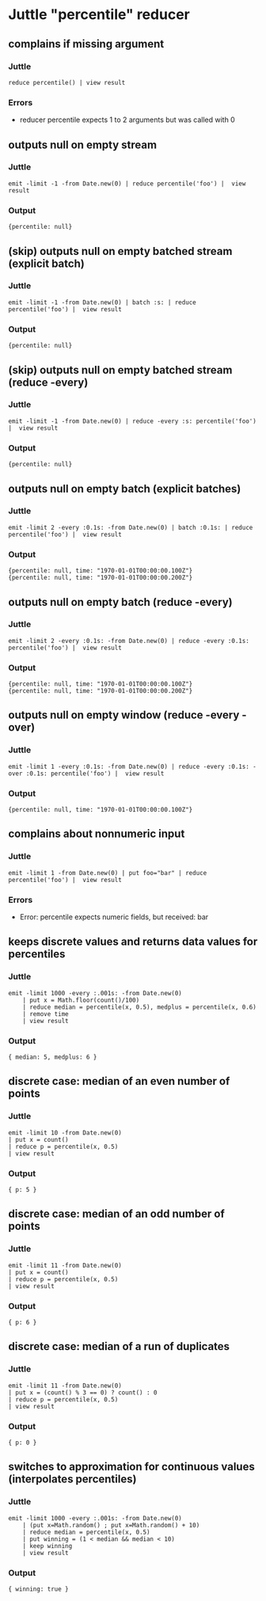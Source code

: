 Juttle "percentile" reducer
=====================

complains if missing argument
-----------------------------

### Juttle

    reduce percentile() | view result

### Errors

   * reducer percentile expects 1 to 2 arguments but was called with 0


outputs null on empty stream
----------------------------

### Juttle

    emit -limit -1 -from Date.new(0) | reduce percentile('foo') |  view result

### Output
    {percentile: null}


(skip) outputs null on empty batched stream (explicit batch)
------------------------------------------------------------

### Juttle

    emit -limit -1 -from Date.new(0) | batch :s: | reduce percentile('foo') |  view result

### Output
    {percentile: null}


(skip) outputs null on empty batched stream  (reduce -every)
------------------------------------------------------------

### Juttle

    emit -limit -1 -from Date.new(0) | reduce -every :s: percentile('foo') |  view result

### Output
    {percentile: null}


outputs null on empty batch (explicit batches)
----------------------------------------------

### Juttle

    emit -limit 2 -every :0.1s: -from Date.new(0) | batch :0.1s: | reduce percentile('foo') |  view result

### Output
    {percentile: null, time: "1970-01-01T00:00:00.100Z"}
    {percentile: null, time: "1970-01-01T00:00:00.200Z"}


outputs null on empty batch (reduce -every)
-------------------------------------------

### Juttle

    emit -limit 2 -every :0.1s: -from Date.new(0) | reduce -every :0.1s: percentile('foo') |  view result

### Output
    {percentile: null, time: "1970-01-01T00:00:00.100Z"}
    {percentile: null, time: "1970-01-01T00:00:00.200Z"}


outputs null on empty window (reduce -every -over)
--------------------------------------------------

### Juttle

    emit -limit 1 -every :0.1s: -from Date.new(0) | reduce -every :0.1s: -over :0.1s: percentile('foo') |  view result

### Output
    {percentile: null, time: "1970-01-01T00:00:00.100Z"}


complains about nonnumeric input
-------------------------------------------------------
### Juttle

    emit -limit 1 -from Date.new(0) | put foo="bar" | reduce percentile('foo') |  view result

### Errors

   * Error: percentile expects numeric fields, but received: bar


keeps discrete values and returns data values for percentiles
------------------------------------------------------------------------
### Juttle
    emit -limit 1000 -every :.001s: -from Date.new(0)
        | put x = Math.floor(count()/100)
        | reduce median = percentile(x, 0.5), medplus = percentile(x, 0.6)
        | remove time
        | view result

### Output
    { median: 5, medplus: 6 }

discrete case: median of an even number of points
-----------------------------------------------------------------------
### Juttle
    emit -limit 10 -from Date.new(0)
    | put x = count()
    | reduce p = percentile(x, 0.5)
    | view result

### Output
    { p: 5 }

discrete case: median of an odd number of points
-----------------------------------------------------------------------
### Juttle
    emit -limit 11 -from Date.new(0)
    | put x = count()
    | reduce p = percentile(x, 0.5)
    | view result

### Output
    { p: 6 }

discrete case: median of a run of duplicates
-----------------------------------------------------------------------
### Juttle
    emit -limit 11 -from Date.new(0)
    | put x = (count() % 3 == 0) ? count() : 0
    | reduce p = percentile(x, 0.5)
    | view result

### Output
    { p: 0 }

switches to approximation for continuous values (interpolates percentiles)
------------------------------------------------------------------------
### Juttle
    emit -limit 1000 -every :.001s: -from Date.new(0)
        | (put x=Math.random() ; put x=Math.random() + 10)
        | reduce median = percentile(x, 0.5)
        | put winning = (1 < median && median < 10)
        | keep winning
        | view result

### Output
    { winning: true }

